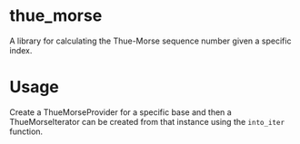 # thue_morse
A library for calculating the Thue-Morse sequence number given a specific index.

# Usage
Create a ThueMorseProvider for a specific base and then a ThueMorseIterator can be created from that instance using the `into_iter` function.
